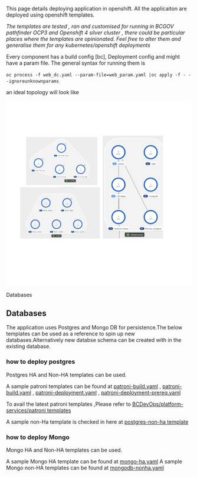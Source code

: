 This page details deploying application in openshift. All the applicaiton are deployed using openshift templates.

_The templates are tested , ran and customised for running in BCGOV pathfinder OCP3 and Openshift 4 silver cluster , there could be particular places where the templates are opinionated. Feel free to alter them and generalise them for any kubernetes/openshift deployments_
	
	
Every component has a build config [bc], Deployment config and might have a param file. The general syntax for running them is 

`oc process -f web_dc.yaml --param-file=web_param.yaml |oc apply -f - --ignoreunknownparams`		

an ideal topology will look like 

![](forms-flow-topology.png "Depoyment Topology")


Databases


## Databases

The application uses Postgres and Mongo DB for persistence.The below templates can be used as a reference to spin up new databases.Alternatively new databse schema can be created with in the existing database.

### how to deploy postgres
Postgres HA and Non-HA templates can be used.

A sample patroni templates can be found at [patroni-build.yaml](../openshift/Databases/patroni-build.yaml) , [patroni-build.yaml](../openshift/Databases/patroni-build.yaml) , [patroni-deployment.yaml](../openshift/Databases/patroni-deployment.yaml) , [patroni-deployment-prereq.yaml](../openshift/Databases/patroni-deployment-prereq.yaml) 

To avail the latest patroni templates ,Please refer to [BCDevOps/platform-services/patroni templates](https://github.com/BCDevOps/platform-services/tree/master/apps/pgsql/patroni)

A sample non-Ha template is checked in here at [postgres-non-ha template](../openshift/Databases/postgresql-deploy.json)

### how to deploy Mongo

Mongo HA and Non-HA templates can be used.

A sample Mongo HA template can be found at [mongo-ha.yaml](../openshift/Databases/mongo-ha.yaml)
A sample Mongo non-HA templates can be found at [mongodb-nonha.yaml](../openshift/Databases/mongodb-nonha.yaml)